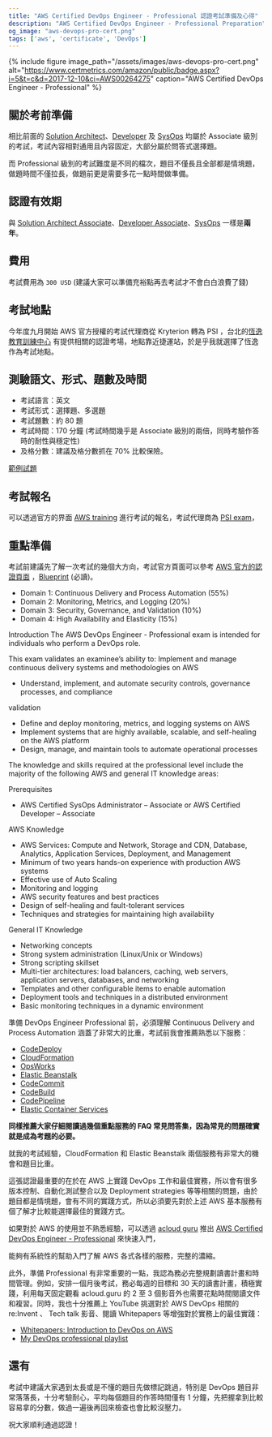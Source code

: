 ```yaml
---
title: "AWS Certified DevOps Engineer - Professional 認證考試準備及心得"
description: "AWS Certified DevOps Engineer - Professional Preparation"
og_image: "aws-devops-pro-cert.png"
tags: ['aws', 'certificate', 'DevOps']
---
```


{% include figure image_path="/assets/images/aws-devops-pro-cert.png" alt="https://www.certmetrics.com/amazon/public/badge.aspx?i=5&t=c&d=2017-12-10&ci=AWS00264275" caption="AWS Certified DevOps Engineer - Professional" %}

## 關於考前準備

相比前面的 [Solution Architect][aws-saa]、[Developer][aws-da] 及 [SysOps][aws-sysops] 均屬於 Associate 級別的考試，考試內容相對通用且內容固定，大部分屬於問答式選擇題。

而 Professional 級別的考試難度是不同的檔次，題目不僅長且全部都是情境題，做題時間不僅拉長，做題前更是需要多花一點時間做準備。

## 認證有效期

與 [Solution Architect Associate][aws-saa]、[Developer Associate][aws-da]、[SysOps][aws-sysops] 一樣是**兩年**。


## 費用

考試費用為 `300 USD` (建議大家可以準備充裕點再去考試才不會白白浪費了錢)

## 考試地點

今年度九月開始 AWS 官方授權的考試代理商從 Kryterion 轉為 PSI ，台北的[恆逸教育訓練中心][map] 有提供相關的認證考場，地點靠近捷運站，於是乎我就選擇了恆逸作為考試地點。

## 測驗語文、形式、題數及時間

- 考試語言：英文
- 考試形式：選擇題、多選題
- 考試題數：約 80 題
- 考試時間：170 分鐘 (考試時間幾乎是 Associate 級別的兩倍，同時考驗作答時的耐性與穩定性)
- 及格分數：建議及格分數抓在 70% 比較保險。

[範例試題][example-exam]

## 考試報名

可以透過官方的界面 [AWS training](https://www.aws.training/) 進行考試的報名，考試代理商為 [PSI exam](https://candidate.psiexams.com/)，


## 重點準備

考試前建議先了解一次考試的幾個大方向，考試官方頁面可以參考 [AWS 官方的認證頁面][aws-devops-introduction] ，[Blueprint][aws-devops-blueprint] (必讀)。

- Domain 1: Continuous Delivery and Process Automation (55%)
- Domain 2: Monitoring, Metrics, and Logging (20%)
- Domain 3: Security, Governance, and Validation (10%)
- Domain 4: High Availability and Elasticity (15%)

Introduction
The AWS DevOps Engineer - Professional exam is intended for individuals who perform a DevOps role.

This exam validates an examinee’s ability to:
Implement and manage continuous delivery systems and methodologies on AWS
- Understand, implement, and automate security controls, governance processes, and compliance

validation
- Define and deploy monitoring, metrics, and logging systems on AWS
- Implement systems that are highly available, scalable, and self-healing on the AWS platform
- Design, manage, and maintain tools to automate operational processes

The knowledge and skills required at the professional level include the majority of the following AWS and
general IT knowledge areas:

Prerequisites
- AWS Certified SysOps Administrator – Associate or AWS Certified Developer – Associate

AWS Knowledge
- AWS Services: Compute and Network, Storage and CDN, Database, Analytics, Application
Services, Deployment, and Management
- Minimum of two years hands-on experience with production AWS systems
- Effective use of Auto Scaling
- Monitoring and logging
- AWS security features and best practices
- Design of self-healing and fault-tolerant services
- Techniques and strategies for maintaining high availability

General IT Knowledge
- Networking concepts
- Strong system administration (Linux/Unix or Windows)
- Strong scripting skillset
- Multi-tier architectures: load balancers, caching, web servers, application servers, databases, and
networking
- Templates and other configurable items to enable automation
- Deployment tools and techniques in a distributed environment
- Basic monitoring techniques in a dynamic environment

準備 DevOps Engineer Professional 前，必須理解 Continuous Delivery and Process Automation 涵蓋了非常大的比重，考試前我會推薦熟悉以下服務：

- [CodeDeploy](https://aws.amazon.com/tw/codedeploy/)
- [CloudFormation](https://aws.amazon.com/tw/cloudformation/)
- [OpsWorks](https://aws.amazon.com/tw/opsworks/)
- [Elastic Beanstalk](https://aws.amazon.com/tw/elasticbeanstalk/)
- [CodeCommit](https://aws.amazon.com/tw/codecommit/)
- [CodeBuild](https://aws.amazon.com/tw/codebuild/)
- [CodePipeline](https://aws.amazon.com/tw/codepipeline/)
- [Elastic Container Services](https://aws.amazon.com/tw/ecs/)

**同樣推薦大家仔細閱讀過幾個重點服務的 FAQ 常見問答集，因為常見的問題確實就是成為考題的必要。**

就我的考試經驗，CloudFormation 和 Elastic Beanstalk 兩個服務有非常大的機會和題目比重。

這張認證最重要的在於在 AWS 上實踐 DevOps 工作和最佳實務，所以會有很多版本控制、自動化測試整合以及 Deployment strategies 等等相關的問題，由於題目都是情境題，會有不同的實踐方式，所以必須要先對於上述 AWS 基本服務有個了解才比較能選擇最佳的實踐方式。

如果對於 AWS 的使用並不熟悉經驗，可以透過 [acloud guru][acloud-guru] 推出 [AWS Certified DevOps Engineer - Professional][acloud-guru-devops] 來快速入門，

能夠有系統性的幫助入門了解 AWS 各式各樣的服務，完整的濃縮。

此外，準備 Professional 有非常重要的一點，我認為務必完整規劃讀書計畫和時間管理。例如，安排一個月後考試，務必每週的目標和 30 天的讀書計畫，積極實踐，利用每天固定觀看 acloud.guru 的 2 至 3 個影音外也需要花點時間閱讀文件和複習。同時，我也十分推薦上 YouTube 挑選對於 AWS DevOps 相關的 re:Invent 、 Tech talk 影音、閱讀 Whitepapers 等增強對於實務上的最佳實踐：

- [Whitepapers: Introduction to DevOps on AWS](https://aws.amazon.com/tw/whitepapers/introduction-to-devops-on-aws/)
- [My DevOps professional playlist](https://www.youtube.com/playlist?list=PL0v-DPRZ8f3a4_JUeTcnBaDThm1iMxpi6)

## 還有

考試中建議大家遇到太長或是不懂的題目先做標記跳過，特別是 DevOps 題目非常落落長，十分考驗耐心，平均每個題目的作答時間僅有 1 分鐘，先把握拿到比較容易拿的分數，做過一遍後再回來檢查也會比較沒壓力。

祝大家順利通過認證！


[aws-saa]: /posts/aws-certified-solution-architect-associate-preparation
[aws-da]: /posts/aws-developer-associate-preparation
[aws-sysops]: /posts/aws-sysops-administrtor-associate-preparation

[aws-devops-introduction]: https://aws.amazon.com/tw/certification/certified-sysops-admin-associate/
[aws-devops-blueprint]: http://awstrainingandcertification.s3.amazonaws.com/production/AWS_certified_sysops_associate_blueprint.pdf
[map]: https://goo.gl/maps/FwvXMZpu7JL2
[example-exam]: https://d1.awsstatic.com/training-and-certification/docs/AWS_certified_DevOps_Engineer_Professional_SampleExam.pdf
[acloud-guru]: https://acloud.guru/
[acloud-guru-devops]: https://acloud.guru/learn/aws-certified-devops-engineer-professional
